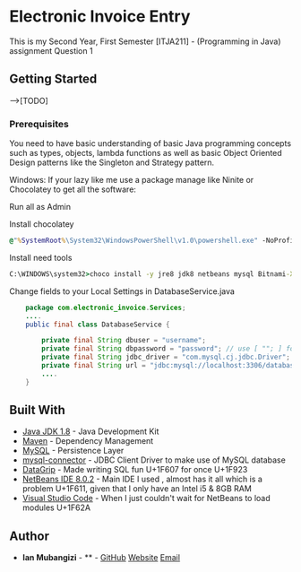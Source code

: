 # Electronic Invoice Entry

This is my Second Year, First Semester [ITJA211] - (Programming in Java)
assignment Question 1

## Getting Started

-->[TODO]

### Prerequisites

You need to have basic understanding of basic Java programming concepts such as
types, objects, lambda functions as well as basic Object Oriented Design patterns
like the Singleton and Strategy pattern.

Windows:
If your lazy like me use a package manage like Ninite or Chocolatey to get all the software:

Run all as Admin

Install chocolatey

```cmd
@"%SystemRoot%\System32\WindowsPowerShell\v1.0\powershell.exe" -NoProfile -InputFormat None -ExecutionPolicy Bypass -Command "iex ((New-Object System.Net.WebClient).DownloadString('https://chocolatey.org/install.ps1'))" && SET "PATH=%PATH%;%ALLUSERSPROFILE%\chocolatey\bin"
```

Install need tools

```cmd
C:\WINDOWS\system32>choco install -y jre8 jdk8 netbeans mysql Bitnami-XAMPP datagrip 
```

Change fields to your Local Settings in DatabaseService.java

```java
    package com.electronic_invoice.Services;
    ....
    public final class DatabaseService {

        private final String dbuser = "username";
        private final String dbpassword = "password"; // use [ ""; ] for no password
        private final String jdbc_driver = "com.mysql.cj.jdbc.Driver"; // use [ "com.mysql.jdbc.Driver"; ] for older mysql-connector-java
        private final String url = "jdbc:mysql://localhost:3306/databasename";
        ....
    }
```



## Built With

* [Java JDK 1.8](https://www.oracle.com/technetwork/es/java/javase/downloads/jdk8-downloads-2133151.html) - Java Development Kit
* [Maven](https://maven.apache.org/) - Dependency Management
* [MySQL](https://www.mysql.com/) - Persistence Layer
* [mysql-connector](https://dev.mysql.com/downloads/connector/j/8.0.html) - JDBC Client Driver to make use of MySQL database
* [DataGrip](https://www.jetbrains.com/datagrip/) - Made writing SQL fun U+1F607 for once U+1F923
* [NetBeans IDE 8.0.2](https://netbeans.org/downloads/8.0.2/) - Main IDE I used , almost has it all which is a problem
                         U+1F611, given that I only have an Intel i5 & 8GB RAM
* [Visual Studio Code](https://code.visualstudio.com/) - When I just couldn't wait for NetBeans to load modules U+1F62A

## Author

* **Ian Mubangizi** - ** - [GitHub](https://github.com/ianmubangizi) [Website](https://www.ianmubangizi.com) [Email](io@ianmubangizi.com)
